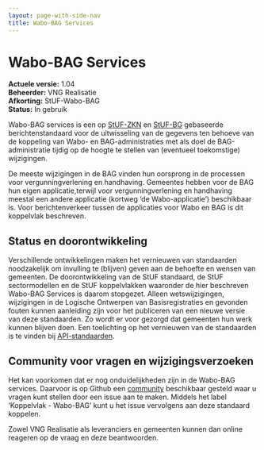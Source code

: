 ```yaml
---
layout: page-with-side-nav
title: Wabo-BAG Services
---
```

# Wabo-BAG Services

**Actuele versie:** 1.04<br/> 
**Beheerder:**  VNG Realisatie<br/>
**Afkorting:**  StUF-Wabo-BAG<br/>
**Status:** In gebruik

Wabo-BAG services is een op [StUF-ZKN](https://vng-realisatie.github.io/StUF-ZKN/) en [StUF-BG](https://vng-realisatie.github.io/StUF-BG/) gebaseerde berichtenstandaard voor de uitwisseling van de gegevens ten behoeve van de koppeling van Wabo- en BAG-administraties met als doel de BAG-administratie tijdig op de hoogte te stellen van (eventueel toekomstige) wijzigingen.

De meeste wijzigingen in de BAG vinden hun oorsprong in de processen voor vergunningverlening en handhaving. Gemeentes hebben voor de BAG hun eigen applicatie,terwijl voor vergunningverlening en handhaving meestal een andere applicatie (kortweg ‘de Wabo-applicatie’) beschikbaar is. Voor berichtenverkeer tussen de applicaties voor Wabo en BAG is dit koppelvlak beschreven.

## Status en doorontwikkeling
Verschillende ontwikkelingen maken het vernieuwen van standaarden noodzakelijk om invulling te (blijven) geven aan de behoefte en wensen van gemeenten. De doorontwikkeling van de StUF standaard, de StUF sectormodellen en de StUF koppelvlakken waaronder de hier beschreven Wabo-BAG Services is daarom stopgezet. Alleen wetswijzigingen, wijzigingen in de Logische Ontwerpen van Basisregistraties en gevonden fouten kunnen aanleiding zijn voor het publiceren van een nieuwe versie van deze standaarden. Zo wordt er voor gezorgd dat gemeenten hun werk kunnen blijven doen. Een toelichting op het vernieuwen van de standaarden is te vinden bij [API-standaarden](https://vng-realisatie.github.io/Standaarden/API-standaarden).

## Community voor vragen en wijzigingsverzoeken
Het kan voorkomen dat er nog onduidelijkheden zijn in de Wabo-BAG services. Daarvoor is op Github een
[community](https://github.com/VNG-Realisatie/StUF-Standaarden/labels/Koppelvlak%20-%20Wabo-BAG)
beschikbaar gesteld waar u vragen kunt stellen door een issue aan te
maken. Middels het label ‘Koppelvlak - Wabo-BAG’ kunt u het issue
vervolgens aan deze standaard koppelen.

Zowel VNG Realisatie als leveranciers en gemeenten kunnen dan online
reageren op de vraag en deze beantwoorden.
